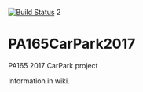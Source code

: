 [![Build Status](https://travis-ci.org/mkralik3/PA165CarPark2017.svg?branch=master)](https://travis-ci.org/mkralik3/PA165CarPark2017)
2


# PA165CarPark2017
PA165 2017 CarPark project

Information in wiki.
